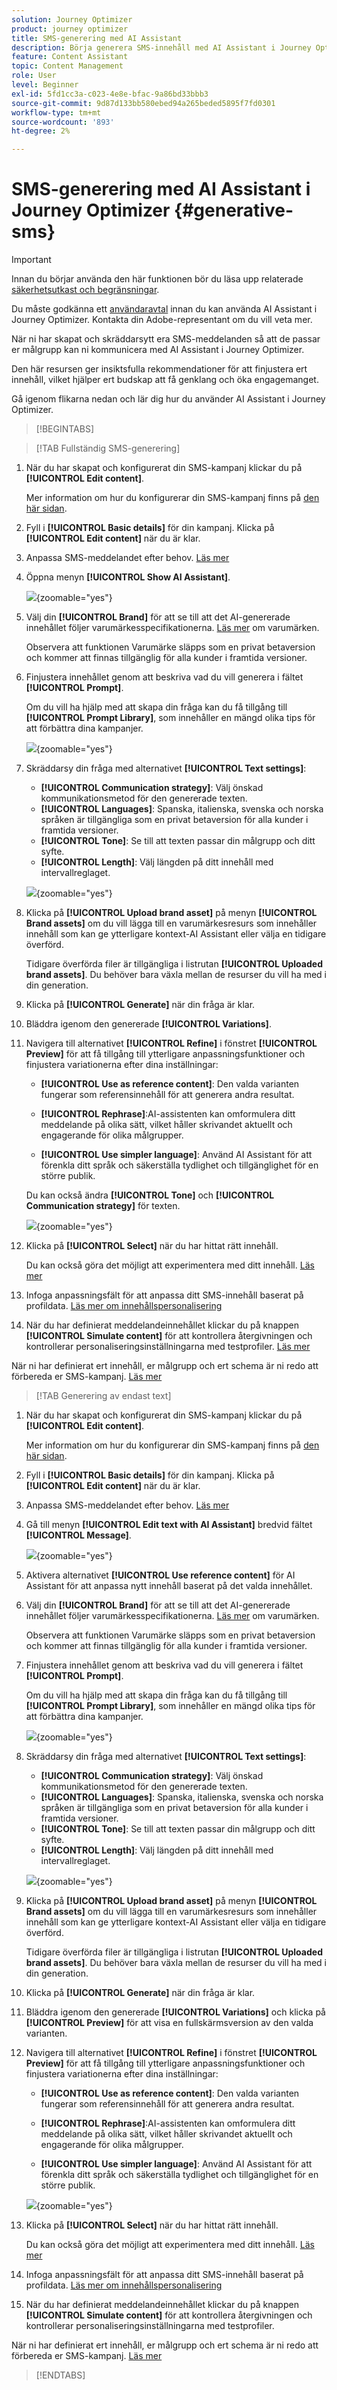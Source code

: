 ```yaml
---
solution: Journey Optimizer
product: journey optimizer
title: SMS-generering med AI Assistant
description: Börja generera SMS-innehåll med AI Assistant i Journey Optimizer
feature: Content Assistant
topic: Content Management
role: User
level: Beginner
exl-id: 5fd1cc3a-c023-4e8e-bfac-9a86bd33bbb3
source-git-commit: 9d87d133bb580ebed94a265beded5895f7fd0301
workflow-type: tm+mt
source-wordcount: '893'
ht-degree: 2%

---
```


# SMS-generering med AI Assistant i Journey Optimizer {#generative-sms}

>[!IMPORTANT]
>
>Innan du börjar använda den här funktionen bör du läsa upp relaterade [säkerhetsutkast och begränsningar](gs-generative.md#generative-guardrails).
></br>
>
>Du måste godkänna ett [användaravtal](https://www.adobe.com/legal/licenses-terms/adobe-dx-gen-ai-user-guidelines.html) innan du kan använda AI Assistant i Journey Optimizer. Kontakta din Adobe-representant om du vill veta mer.

När ni har skapat och skräddarsytt era SMS-meddelanden så att de passar er målgrupp kan ni kommunicera med AI Assistant i Journey Optimizer.

Den här resursen ger insiktsfulla rekommendationer för att finjustera ert innehåll, vilket hjälper ert budskap att få genklang och öka engagemanget.

Gå igenom flikarna nedan och lär dig hur du använder AI Assistant i Journey Optimizer.

>[!BEGINTABS]

>[!TAB Fullständig SMS-generering]

1. När du har skapat och konfigurerat din SMS-kampanj klickar du på **[!UICONTROL Edit content]**.

   Mer information om hur du konfigurerar din SMS-kampanj finns på [den här sidan](../sms/create-sms.md).

1. Fyll i **[!UICONTROL Basic details]** för din kampanj. Klicka på **[!UICONTROL Edit content]** när du är klar.

1. Anpassa SMS-meddelandet efter behov. [Läs mer](../sms/create-sms.md)

1. Öppna menyn **[!UICONTROL Show AI Assistant]**.

   ![](assets/sms-genai-1.png){zoomable="yes"}

1. Välj din **[!UICONTROL Brand]** för att se till att det AI-genererade innehållet följer varumärkesspecifikationerna. [Läs mer](brands.md) om varumärken.

   Observera att funktionen Varumärke släpps som en privat betaversion och kommer att finnas tillgänglig för alla kunder i framtida versioner.

1. Finjustera innehållet genom att beskriva vad du vill generera i fältet **[!UICONTROL Prompt]**.

   Om du vill ha hjälp med att skapa din fråga kan du få tillgång till **[!UICONTROL Prompt Library]**, som innehåller en mängd olika tips för att förbättra dina kampanjer.

   ![](assets/sms-genai-2.png){zoomable="yes"}

1. Skräddarsy din fråga med alternativet **[!UICONTROL Text settings]**:

   * **[!UICONTROL Communication strategy]**: Välj önskad kommunikationsmetod för den genererade texten.
   * **[!UICONTROL Languages]**: Spanska, italienska, svenska och norska språken är tillgängliga som en privat betaversion för alla kunder i framtida versioner.
   * **[!UICONTROL Tone]**: Se till att texten passar din målgrupp och ditt syfte.
   * **[!UICONTROL Length]**: Välj längden på ditt innehåll med intervallreglaget.

   ![](assets/sms-genai-3.png){zoomable="yes"}

1. Klicka på **[!UICONTROL Upload brand asset]** på menyn **[!UICONTROL Brand assets]** om du vill lägga till en varumärkesresurs som innehåller innehåll som kan ge ytterligare kontext-AI Assistant eller välja en tidigare överförd.

   Tidigare överförda filer är tillgängliga i listrutan **[!UICONTROL Uploaded brand assets]**. Du behöver bara växla mellan de resurser du vill ha med i din generation.

1. Klicka på **[!UICONTROL Generate]** när din fråga är klar.

1. Bläddra igenom den genererade **[!UICONTROL Variations]**.

1. Navigera till alternativet **[!UICONTROL Refine]** i fönstret **[!UICONTROL Preview]** för att få tillgång till ytterligare anpassningsfunktioner och finjustera variationerna efter dina inställningar:

   * **[!UICONTROL Use as reference content]**: Den valda varianten fungerar som referensinnehåll för att generera andra resultat.

   * **[!UICONTROL Rephrase]**:AI-assistenten kan omformulera ditt meddelande på olika sätt, vilket håller skrivandet aktuellt och engagerande för olika målgrupper.

   * **[!UICONTROL Use simpler language]**: Använd AI Assistant för att förenkla ditt språk och säkerställa tydlighet och tillgänglighet för en större publik.

   Du kan också ändra **[!UICONTROL Tone]** och **[!UICONTROL Communication strategy]** för texten.

   ![](assets/sms-genai-4.png){zoomable="yes"}

1. Klicka på **[!UICONTROL Select]** när du har hittat rätt innehåll.

   Du kan också göra det möjligt att experimentera med ditt innehåll. [Läs mer](generative-experimentation.md)

1. Infoga anpassningsfält för att anpassa ditt SMS-innehåll baserat på profildata. [Läs mer om innehållspersonalisering](../personalization/personalize.md)

1. När du har definierat meddelandeinnehållet klickar du på knappen **[!UICONTROL Simulate content]** för att kontrollera återgivningen och kontrollerar personaliseringsinställningarna med testprofiler. [Läs mer](../personalization/personalize.md)

När ni har definierat ert innehåll, er målgrupp och ert schema är ni redo att förbereda er SMS-kampanj. [Läs mer](../campaigns/review-activate-campaign.md)

>[!TAB Generering av endast text]

1. När du har skapat och konfigurerat din SMS-kampanj klickar du på **[!UICONTROL Edit content]**.

   Mer information om hur du konfigurerar din SMS-kampanj finns på [den här sidan](../sms/create-sms.md).

1. Fyll i **[!UICONTROL Basic details]** för din kampanj. Klicka på **[!UICONTROL Edit content]** när du är klar.

1. Anpassa SMS-meddelandet efter behov. [Läs mer](../sms/create-sms.md)

1. Gå till menyn **[!UICONTROL Edit text with AI Assistant]** bredvid fältet **[!UICONTROL Message]**.

   ![](assets/sms-text-genai-1.png){zoomable="yes"}

1. Aktivera alternativet **[!UICONTROL Use reference content]** för AI Assistant för att anpassa nytt innehåll baserat på det valda innehållet.

1. Välj din **[!UICONTROL Brand]** för att se till att det AI-genererade innehållet följer varumärkesspecifikationerna. [Läs mer](brands.md) om varumärken.

   Observera att funktionen Varumärke släpps som en privat betaversion och kommer att finnas tillgänglig för alla kunder i framtida versioner.

1. Finjustera innehållet genom att beskriva vad du vill generera i fältet **[!UICONTROL Prompt]**.

   Om du vill ha hjälp med att skapa din fråga kan du få tillgång till **[!UICONTROL Prompt Library]**, som innehåller en mängd olika tips för att förbättra dina kampanjer.

   ![](assets/sms-text-genai-2.png){zoomable="yes"}

1. Skräddarsy din fråga med alternativet **[!UICONTROL Text settings]**:

   * **[!UICONTROL Communication strategy]**: Välj önskad kommunikationsmetod för den genererade texten.
   * **[!UICONTROL Languages]**: Spanska, italienska, svenska och norska språken är tillgängliga som en privat betaversion för alla kunder i framtida versioner.
   * **[!UICONTROL Tone]**: Se till att texten passar din målgrupp och ditt syfte.
   * **[!UICONTROL Length]**: Välj längden på ditt innehåll med intervallreglaget.

   ![](assets/sms-text-genai-3.png){zoomable="yes"}

1. Klicka på **[!UICONTROL Upload brand asset]** på menyn **[!UICONTROL Brand assets]** om du vill lägga till en varumärkesresurs som innehåller innehåll som kan ge ytterligare kontext-AI Assistant eller välja en tidigare överförd.

   Tidigare överförda filer är tillgängliga i listrutan **[!UICONTROL Uploaded brand assets]**. Du behöver bara växla mellan de resurser du vill ha med i din generation.

1. Klicka på **[!UICONTROL Generate]** när din fråga är klar.

1. Bläddra igenom den genererade **[!UICONTROL Variations]** och klicka på **[!UICONTROL Preview]** för att visa en fullskärmsversion av den valda varianten.

1. Navigera till alternativet **[!UICONTROL Refine]** i fönstret **[!UICONTROL Preview]** för att få tillgång till ytterligare anpassningsfunktioner och finjustera variationerna efter dina inställningar:

   * **[!UICONTROL Use as reference content]**: Den valda varianten fungerar som referensinnehåll för att generera andra resultat.

   * **[!UICONTROL Rephrase]**:AI-assistenten kan omformulera ditt meddelande på olika sätt, vilket håller skrivandet aktuellt och engagerande för olika målgrupper.

   * **[!UICONTROL Use simpler language]**: Använd AI Assistant för att förenkla ditt språk och säkerställa tydlighet och tillgänglighet för en större publik.

   ![](assets/sms-text-genai-4.png){zoomable="yes"}

1. Klicka på **[!UICONTROL Select]** när du har hittat rätt innehåll.

   Du kan också göra det möjligt att experimentera med ditt innehåll. [Läs mer](generative-experimentation.md)

1. Infoga anpassningsfält för att anpassa ditt SMS-innehåll baserat på profildata. [Läs mer om innehållspersonalisering](../personalization/personalize.md)

1. När du har definierat meddelandeinnehållet klickar du på knappen **[!UICONTROL Simulate content]** för att kontrollera återgivningen och kontrollerar personaliseringsinställningarna med testprofiler.

När ni har definierat ert innehåll, er målgrupp och ert schema är ni redo att förbereda er SMS-kampanj. [Läs mer](../campaigns/review-activate-campaign.md)

>[!ENDTABS]
